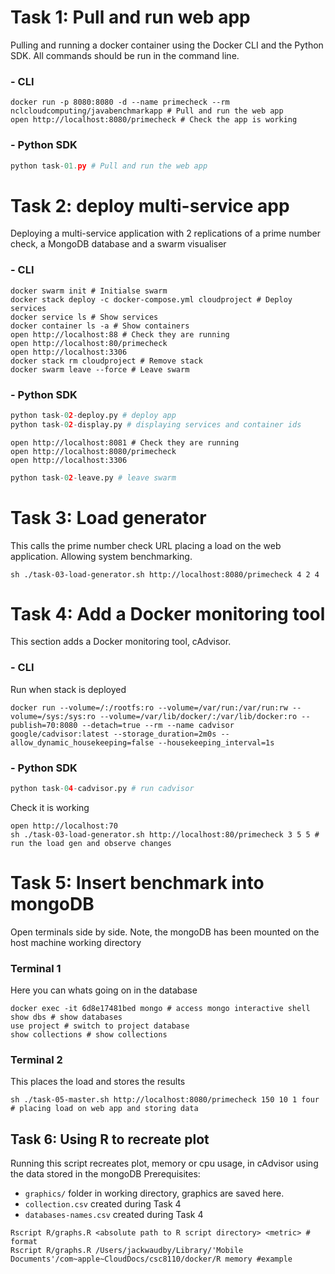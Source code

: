 # Task 1: Pull and run web app
Pulling and running a docker container using the Docker CLI and the Python SDK. All commands should be run in the command line. 

### - CLI 
```{r, engine='bash'}
docker run -p 8080:8080 -d --name primecheck --rm nclcloudcomputing/javabenchmarkapp # Pull and run the web app
open http://localhost:8080/primecheck # Check the app is working 
```
### - Python SDK 
```python
python task-01.py # Pull and run the web app
```

# Task 2: deploy multi-service app
Deploying a multi-service application with 2 replications of a prime number check, a MongoDB database and a swarm visualiser
### - CLI 
```{r, engine='bash'}
docker swarm init # Initialse swarm
docker stack deploy -c docker-compose.yml cloudproject # Deploy services
docker service ls # Show services 
docker container ls -a # Show containers 
open http://localhost:88 # Check they are running 
open http://localhost:80/primecheck
open http://localhost:3306
docker stack rm cloudproject # Remove stack 
docker swarm leave --force # Leave swarm 
```
### - Python SDK 
```python
python task-02-deploy.py # deploy app
python task-02-display.py # displaying services and container ids
```
```{r, engine='bash'}
open http://localhost:8081 # Check they are running 
open http://localhost:8080/primecheck
open http://localhost:3306
```
```python
python task-02-leave.py # leave swarm 
```

# Task 3: Load generator 
This calls the prime number check URL placing a load on the web application. Allowing system benchmarking. 
```{r, engine='bash'}
sh ./task-03-load-generator.sh http://localhost:8080/primecheck 4 2 4
```

# Task 4: Add a Docker monitoring tool
This section adds a Docker monitoring tool, cAdvisor. 
### - CLI
Run when stack is deployed
```{r, engine='bash'}
docker run --volume=/:/rootfs:ro --volume=/var/run:/var/run:rw --volume=/sys:/sys:ro --volume=/var/lib/docker/:/var/lib/docker:ro --publish=70:8080 --detach=true --rm --name cadvisor google/cadvisor:latest --storage_duration=2m0s --allow_dynamic_housekeeping=false --housekeeping_interval=1s
```
### - Python SDK
```python
python task-04-cadvisor.py # run cadvisor  
```
Check it is working 
```{r, engine='bash'}
open http://localhost:70
sh ./task-03-load-generator.sh http://localhost:80/primecheck 3 5 5 # run the load gen and observe changes 
```

# Task 5: Insert benchmark into mongoDB
Open terminals side by side. Note, the mongoDB has been mounted on the host machine working directory
### Terminal 1  
Here you can whats going on in the database
```{r, engine='bash'}
docker exec -it 6d8e17481bed mongo # access mongo interactive shell
show dbs # show databases
use project # switch to project database
show collections # show collections 
```
### Terminal 2 
This places the load and stores the results 
```{r, engine='bash'}
sh ./task-05-master.sh http://localhost:8080/primecheck 150 10 1 four # placing load on web app and storing data 
```

## Task 6: Using R to recreate plot
Running this script recreates plot, memory or cpu usage, in cAdvisor using the data stored in the mongoDB
Prerequisites:
- `graphics/` folder in working directory, graphics are saved here.
- `collection.csv` created during Task 4
- `databases-names.csv` created during Task 4
```{r, engine='bash'}
Rscript R/graphs.R <absolute path to R script directory> <metric> # format
Rscript R/graphs.R /Users/jackwaudby/Library/'Mobile Documents'/com~apple~CloudDocs/csc8110/docker/R memory #example
```

 